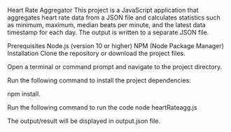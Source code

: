 Heart Rate Aggregator
This project is a JavaScript application that aggregates heart rate data from a JSON file and calculates statistics such as minimum, maximum, median beats per minute, and the latest data timestamp for each day. The output is written to a separate JSON file.

Prerequisites
Node.js (version 10 or higher)
NPM (Node Package Manager)
Installation
Clone the repository or download the project files.

Open a terminal or command prompt and navigate to the project directory.

Run the following command to install the project dependencies:

npm install.  

Run the following command to run the code 
node heartRateagg.js 

The output/result will be displayed in output.json file.

